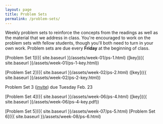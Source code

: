 ```yaml
---
layout: page
title: Problem Sets
permalink: /problem-sets/
---
```


Weekly problem sets to reinforce the concepts from the readings as
well as the material that we address in class. You're encouraged to work on the 
problem sets with fellow students, though you'll both need to turn in your own 
work. Problem sets are due every **Friday** at the beginning of class.

[Problem Set 1]({{ site.baseurl }}/assets/week-01/ps-1.html) ([key]({{ site.baseurl }}/assets/week-01/ps-1-key.html))

[Problem Set 2]({{ site.baseurl }}/assets/week-02/ps-2.html) ([key]({{ site.baseurl }}/assets/week-02/ps-2-key.html))

Problem Set 3 ([invite](https://classroom.github.com/assignment-invitations/43e77d80aed4221658726e3971bd4216)) due Tuesday Feb. 23

[Problem Set 4]({{ site.baseurl }}/assets/week-06/ps-4.html)  ([key]({{ site.baseurl }}/assets/week-06/ps-4-key.pdf))

[Problem Set 5]({{ site.baseurl }}/assets/week-07/ps-5.html)
[Problem Set 6]({{ site.baseurl }}/assets/week-08/ps-6.html)